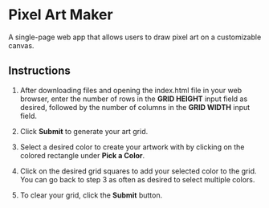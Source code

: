 # Pixel Art Maker #

A single-page web app that allows users to draw pixel art on a customizable canvas.

## Instructions ##

1. After downloading files and opening the index.html file in your web browser, enter the number of rows in the **GRID HEIGHT** input field as desired, followed by the number of columns in the **GRID WIDTH** input field.

2. Click **Submit** to generate your art grid.

3. Select a desired color to create your artwork with by clicking on the colored rectangle under **Pick a Color**.

4. Click on the desired grid squares to add your selected color to the grid. You can go back to step 3 as often as desired to select multiple colors.

5. To clear your grid, click the **Submit** button.
